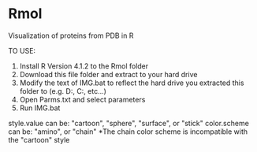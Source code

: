 # Rmol
Visualization of proteins from PDB in R

TO USE:
1. Install R Version 4.1.2 to the Rmol folder
2. Download this file folder and extract to your hard drive
3. Modify the text of IMG.bat to reflect the hard drive you extracted this folder to (e.g. D:, C:, etc...)
4. Open Parms.txt and select parameters
5. Run IMG.bat

style.value can be: "cartoon", "sphere", "surface", or "stick"
color.scheme can be: "amino", or "chain"
  *The chain color scheme is incompatible with the "cartoon" style

